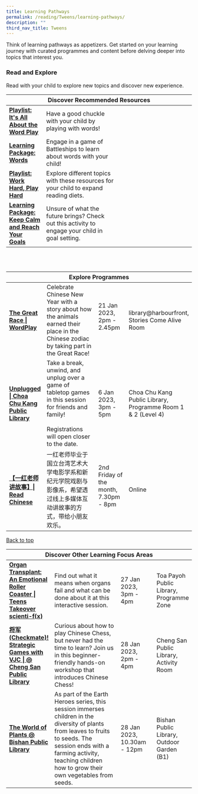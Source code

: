 ```yaml
---
title: Learning Pathways
permalink: /reading/Tweens/learning-pathways/
description: ""
third_nav_title: Tweens
---
```

<style type="text/css">
/* Links */
.content a { color: #322987; }
.content a:focus,
.content a:hover { color: #28216c; }

/* Button Outline */
.bp-button { padding-left: 1.5rem; padding-right: 1.5rem; }
.bp-button.is-primary-outline { border: 1px solid #322987; color: #322987; background-color: transparent; text-decoration: none; }
.bp-button.is-primary-outline:focus,
.bp-button.is-primary-outline:hover { border: 1px solid #322987; color: #cff2e8; background-color: #322987; text-decoration: none; }

/* Responsive Iframe */
.responsive-iframe { position: absolute; top: 0; left: 0; bottom: 0; right: 0; width: 100%; height: 100%; }
.responsive-iframe-container { position: relative; overflow: hidden; width: 100%; }
.responsive-iframe-container.ratio-16by9 { padding-top: 56.25%; }
.responsive-iframe-container.ratio-4by3 { padding-top: 75%; }
.responsive-iframe-container.ratio-3by2 { padding-top: 66.66%; }
.responsive-iframe-container.ratio-1by1 { padding-top: 100%; }
</style>
Think of learning pathways as appetizers. Get started on your learning journey with curated programmes and content before delving deeper into topics that interest you.

<h3><b> Read and Explore</b></h3>
Read with your child to explore new topics and discover new experience.
<div class="horizontal-scroll margin--bottom--lg">
  <table class="generic-table">
    <thead>
      <tr>
        <th colspan="4" class="is-uppercase has-weight-normal">Discover Recommended Resources</th>
      </tr>
    </thead>
    <tbody>
       <tr>
        <td style="width: 20%;"><a href="/reading/tweens/content#its-all-about-the-wordplay" target="_blank"><b>Playlist: It's All About the Word Play</b></a></td>
        <td style="width: 40%;"> Have a good chuckle with your child by playing with words! </td>
        <td style="width: 20%;"> </td>
        <td style="width: 20%;"> </td>
      </tr>
				<tr>
        <td style="width: 20%;"><a href="/reading/tweens/content#lp-words" target="_blank"><b>Learning Package: Words</b></a></td>
        <td style="width: 40%;"> Engage in a game of Battleships to learn about words with your child! </td>
        <td style="width: 20%;"> </td>
        <td style="width: 20%;"> </td>
      </tr>
			<tr>
        <td style="width: 20%;"><a href="/reading/tweens/content#work-hard-play-hard" target="_blank"><b>Playlist: Work Hard, Play Hard</b></a></td>
        <td style="width: 40%;"> Explore different topics with these resources for your child to expand reading diets. </td>
        <td style="width: 20%;"> </td>
        <td style="width: 20%;"> </td>
      </tr>
      <tr>
        <td style="width: 20%;"><a href="/reading/tweens/content#lp-keep-calm"><b>Learning Package: Keep Calm and Reach Your Goals</b></a></td>
         <td style="width: 40%;">Unsure of what the future brings? Check out this activity to engage your child in goal setting.</td>
        <td style="width: 20%;"> </td>
        <td style="width: 20%;"> </td>
    </tr>
    </tbody>
  </table>
</div>

<div class="horizontal-scroll margin--bottom--lg">
  <table class="generic-table">
    <thead>
      <tr>
        <th colspan="4" class="is-uppercase has-weight-normal">Explore Programmes</th>
      </tr>
    </thead>
    <tbody>
      <tr>
 <td style="width: 20%;"><a href="https://www.eventbrite.sg/e/the-great-race-wordplay-tickets-503188268657?aff=ebdssbdestsearch" target="_blank"><b>The Great Race | WordPlay</b></a></td> 
         <td style="width: 40%;">Celebrate Chinese New Year with a story about how the animals earned their place in the Chinese zodiac by taking part in the Great Race! </td>
         <td style="width: 20%;">21 Jan 2023,<br>2pm - 2.45pm<br><br></td>
        <td style="width: 20%;">library@harbourfront, Stories Come Alive Room</td>
			</tr>
      <tr>
        <td style="width: 20%;"><a href="https://www.eventbrite.sg/d/singapore--singapore/%23cck_unplugged/?page=1" target="_blank"><b>Unplugged | Choa Chu Kang Public Library</b></a></td>
        <td style="width: 40%;">Take a break, unwind, and unplug over a game of tabletop games in this session for friends and family! <br> <br>Registrations will open closer to the date.
					</td><br><br>
        <td style="width: 20%;">6 Jan 2023, <br>3pm - 5pm<br>
        <td style="width: 20%;">Choa Chu Kang Public Library, Programme Room 1 & 2 (Level 4)</td>
      </tr>
      <tr>
 <td style="width: 20%;"><a href="https://go.gov.sg/onered-storytelling" target="_blank"><b>【一红老师讲故事】| Read Chinese</b></a></td> 
         <td style="width: 40%;">一红老师毕业于国立台湾艺术大学电影学系和新纪元学院戏剧与影像系，希望透过线上多媒体互动讲故事的方式，带给小朋友欢乐。</td>
         <td style="width: 20%;">2nd Friday of the month,<br>7.30pm - 8pm<br><br></td>
        <td style="width: 20%;">Online</td>
			</tr>

<div class="horizontal-scroll margin--bottom--lg">
  <table class="generic-table">
    <thead>
      <tr>
        <th colspan="4" class="is-uppercase has-weight-normal">Discover Other Learning Focus Areas</th>
      </tr>
    </thead>
    <tbody>
     
<tr>
        <td style="width: 20%;"><a href="https://www.eventbrite.sg/e/organ-transplant-an-emotional-roller-coaster-teens-takeover-scienti-fx-tickets-493606278667?aff=ebdssbeac" target="_blank"><b>Organ Transplant: An Emotional Roller Coaster | Teens Takeover scienti-f(x)</b></a></td>
         <td style="width: 40%;">Find out what it means when organs fail and what can be done about it at this interactive session.<br> 
        <td style="width: 20%;">27 Jan 2023, 3pm - 4pm</td>
	<td style="width: 20%;">Toa Payoh Public Library, Programme Zone</td>
			</tr>		
<tr>
        <td style="width: 20%;"><a href="https://www.eventbrite.sg/e/checkmate-strategic-games-with-vjc-cheng-san-public-library-tickets-503195420047?aff=ebdssbdestsearch" target="_blank"><b>将军 (Checkmate)! Strategic Games with VJC | @ Cheng San Public Library</b></a></td>
         <td style="width: 40%;">Curious about how to play Chinese Chess, but never had the time to learn? Join us in this beginner-friendly hands-on workshop that introduces Chinese Chess!<br> 
        <td style="width: 20%;">28 Jan 2023, 2pm - 4pm</td>
	<td style="width: 20%;">Cheng San Public Library, Activity Room</td>
			
<tr><td style="width: 20%;"><a href="https://www.eventbrite.sg/e/the-world-of-plants-bishan-public-library-tickets-503197516317?aff=ebdssbdestsearch" target="_blank"><b>The World of Plants @ Bishan Public Library</b></a></td>
         <td style="width: 40%;">As part of the Earth Heroes series, this session immerses children in the diversity of plants from leaves to fruits to seeds. The session ends with a farming activity, teaching children how to grow their own vegetables from seeds.<br> 
        <td style="width: 20%;">28 Jan 2023, 10.30am - 12pm</td>
        <td style="width: 20%;">Bishan Public Library, Outdoor Garden (B1)</td>

 
<p class="has-text-right margin--top--xl"><a href="#main-content">Back to top</a></p>